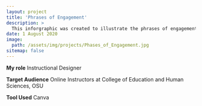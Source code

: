 ```yaml
---
layout: project
title: 'Phrases of Engagement'
description: >
  This inforgraphic was created to illustrate the phrases of engagement as a part of the Online Teaching Tips project.
date: 1 August 2020
image: 
  path: /assets/img/projects/Phases_of_Engagement.jpg
sitemap: false
---
```


**My role** Instructional Designer

**Target Audience** Online Instructors at College of Education and Human Sciences, OSU

**Tool Used** Canva